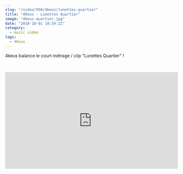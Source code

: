 ```yaml
--- 
slug: "/video/958/4keus/lunettes-quartier"
title: "4Keus - Lunettes Quartier"
image: "4keus-quartier.jpg"
date: "2018-10-01 18:59:22"
category:
  - music video
tags:
  - 4Keus
---
```

<p>4keus balance le court métrage / clip "Lunettes Quartier" !</p><br/><p><iframe width="560" height="315" src="https://www.youtube.com/embed/2uSns_9Ule4" frameborder="0" allow="autoplay; encrypted-media" allowfullscreen></iframe></p>
